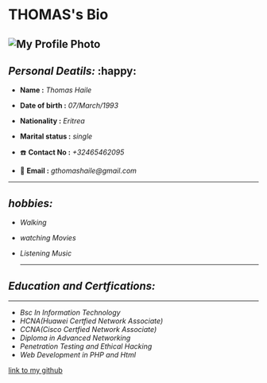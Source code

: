 
# THOMAS's Bio

![My Profile Photo](https://avatars0.githubusercontent.com/u/59530856?s=460&v=4)
---

## **_Personal Deatils:_** :happy:

* **Name :** *_Thomas Haile_* 
  
* **Date of birth :** _07/March/1993_
  
* **Nationality :** _Eritrea_  
* **Marital status :** _single_
* :telephone: **Contact No :** _+32465462095_ 
* :e-mail: **Email :** _gthomashaile@gmail.com_




---
## _hobbies:_

- _Walking_
- _watching Movies_
- _Listening Music_

  ---
 ## _Education and Certfications:_
 
  ---
- _Bsc In Information Technology_
- _HCNA(Huawei Certfied Network Associate)_
- _CCNA(Cisco Certfied Network Associate)_
- _Diploma in Advanced Networking_
- _Penetration Testing and Ethical Hacking_
- _Web Development in PHP and Html_

[link to my github](https://github.com/thomashaile/)
